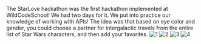 The StarLove hackathon was the first hackathon implemented at WildCodeSchool! We had two days for it. We put into practice our knowledge of working with APIs! The idea was that based on eye color and gender, you could choose a partner for intergalactic travels from the entire list of Star Wars characters, and then add your favorites.
![1](https://github.com/dtricolici12345/starLove/assets/150685346/3019bcb7-73eb-4b52-be61-dc18b1e36dec)
![2](https://github.com/dtricolici12345/starLove/assets/150685346/b854129e-a5df-4383-9fed-ba2b3efa256d)
![3](https://github.com/dtricolici12345/starLove/assets/150685346/7fb1c606-a834-4e06-9bc1-56fa955018a5)
![4](https://github.com/dtricolici12345/starLove/assets/150685346/f7afd5b0-60ed-4a00-9e10-c8ee69068042)

